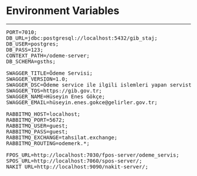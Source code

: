 # Environment Variables
---------------------------
<pre>
PORT=7010;
DB_URL=jdbc:postgresql://localhost:5432/gib_staj;
DB_USER=postgres;
DB_PASS=123;
CONTEXT_PATH=/odeme-server;
DB_SCHEMA=gsths;

SWAGGER_TITLE=Ödeme Servisi;
SWAGGER_VERSION=1.0;
SWAGGER_DSC=Ödeme service ile ilgili islemleri yapan servistir;
SWAGGER_TOS=https://gib.gov.tr;
SWAGGER_NAME=Hüseyin Enes Gökçe;
SWAGGER_EMAIL=hüseyin.enes.gokce@gelirler.gov.tr;

RABBITMQ_HOST=localhost;
RABBITMQ_PORT=5672;
RABBITMQ_USER=guest;
RABBITMQ_PASS=guest;
RABBITMQ_EXCHANGE=tahsilat.exchange;
RABBITMQ_ROUTING=odemerk.*;

FPOS_URL=http://localhost:7030/fpos-server/odeme_servis;
SPOS_URL=http://localhost:7060/spos-server/;
NAKIT_URL=http://localhost:9090/nakit-server/;
</pre>